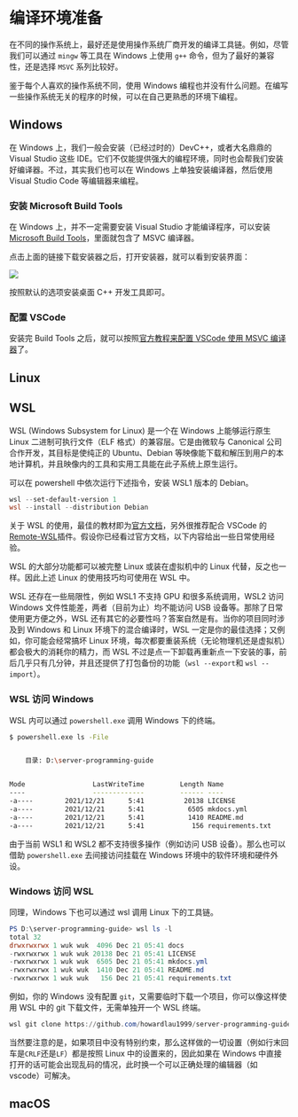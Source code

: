 # 编译环境准备

在不同的操作系统上，最好还是使用操作系统厂商开发的编译工具链。例如，尽管我们可以通过 `mingw` 等工具在 Windows 上使用 `g++` 命令，但为了最好的兼容性，还是选择 `MSVC` 系列比较好。

鉴于每个人喜欢的操作系统不同，使用 Windows 编程也并没有什么问题。在编写一些操作系统无关的程序的时候，可以在自己更熟悉的环境下编程。

## Windows

在 Windows 上，我们一般会安装（已经过时的）DevC++，或者大名鼎鼎的 Visual Studio 这些 IDE。它们不仅能提供强大的编程环境，同时也会帮我们安装好编译器。不过，其实我们也可以在 Windows 上单独安装编译器，然后使用 Visual Studio Code 等编辑器来编程。

### 安装 Microsoft Build Tools

在 Windows 上，并不一定需要安装 Visual Studio 才能编译程序，可以安装 [Microsoft Build Tools](https://visualstudio.microsoft.com/thank-you-downloading-visual-studio/?sku=BuildTools&rel=16)，里面就包含了 MSVC 编译器。

点击上面的链接下载安装器之后，打开安装器，就可以看到安装界面：

![](img/ms-build-tools.png)

按照默认的选项安装桌面 C++ 开发工具即可。

### 配置 VSCode

安装完 Build Tools 之后，就可以按照[官方教程来配置 VSCode 使用 MSVC 编译器](https://code.visualstudio.com/docs/cpp/config-msvc)了。

## Linux

## WSL

WSL (Windows Subsystem for Linux) 是一个在 Windows 上能够运行原生 Linux 二进制可执行文件（ELF 格式）的兼容层。它是由微软与 Canonical 公司合作开发，其目标是使纯正的 Ubuntu、Debian 等映像能下载和解压到用户的本地计算机，并且映像内的工具和实用工具能在此子系统上原生运行。

可以在 powershell 中依次运行下述指令，安装 WSL1 版本的 Debian。

```powershell
wsl --set-default-version 1
wsl --install --distribution Debian
```

关于 WSL 的使用，最佳的教材即为[官方文档](https://docs.microsoft.com/zh-cn/windows/wsl/)，另外很推荐配合 VSCode 的[Remote-WSL](https://docs.microsoft.com/zh-cn/windows/wsl/tutorials/wsl-vscode)插件。假设你已经看过官方文档，以下内容给出一些日常使用经验。

WSL 的大部分功能都可以被完整 Linux 或装在虚拟机中的 Linux 代替，反之也一样。因此上述 Linux 的使用技巧均可使用在 WSL 中。

WSL 还存在一些局限性，例如 WSL1 不支持 GPU 和很多系统调用，WSL2 访问 Windows 文件性能差，两者（目前为止）均不能访问 USB 设备等。那除了日常使用更方便之外，WSL 还有其它的必要性吗？答案自然是有。当你的项目同时涉及到 Windows 和 Linux 环境下的混合编译时，WSL 一定是你的最佳选择；又例如，你可能会经常搞坏 Linux 环境，每次都要重装系统（无论物理机还是虚拟机）都会极大的消耗你的精力，而 WSL 不过是点一下卸载再重新点一下安装的事，前后几乎只有几分钟，并且还提供了打包备份的功能（`wsl --export`和 `wsl --import`）。

### WSL 访问 Windows

WSL 内可以通过 `powershell.exe` 调用 Windows 下的终端。

```bash
$ powershell.exe ls -File


    目录: D:\server-programming-guide


Mode                 LastWriteTime         Length Name
----                 -------------         ------ ----
-a----        2021/12/21      5:41          20138 LICENSE
-a----        2021/12/21      5:41           6505 mkdocs.yml
-a----        2021/12/21      5:41           1410 README.md
-a----        2021/12/21      5:41            156 requirements.txt
```

由于当前 WSL1 和 WSL2 都不支持很多操作（例如访问 USB 设备）。那么也可以借助 `powershell.exe` 去间接访问挂载在 Windows 环境中的软件环境和硬件外设。

### Windows 访问 WSL

同理，Windows 下也可以通过 wsl 调用 Linux 下的工具链。

```powershell
PS D:\server-programming-guide> wsl ls -l
total 32
drwxrwxrwx 1 wuk wuk  4096 Dec 21 05:41 docs
-rwxrwxrwx 1 wuk wuk 20138 Dec 21 05:41 LICENSE
-rwxrwxrwx 1 wuk wuk  6505 Dec 21 05:41 mkdocs.yml
-rwxrwxrwx 1 wuk wuk  1410 Dec 21 05:41 README.md
-rwxrwxrwx 1 wuk wuk   156 Dec 21 05:41 requirements.txt
```

例如，你的 Windows 没有配置 `git`，又需要临时下载一个项目，你可以像这样使用 WSL 中的 git 下载文件，无需单独开一个 WSL 终端。

```powershell
wsl git clone https://github.com/howardlau1999/server-programming-guide.git
```

当然要注意的是，如果项目中没有特别约束，那么这样做的一切设置（例如行末回车是`CRLF`还是`LF`）都是按照 Linux 中的设置来的，因此如果在 Windows 中直接打开的话可能会出现乱码的情况，此时换一个可以正确处理的编辑器（如 vscode）可解决。

## macOS
